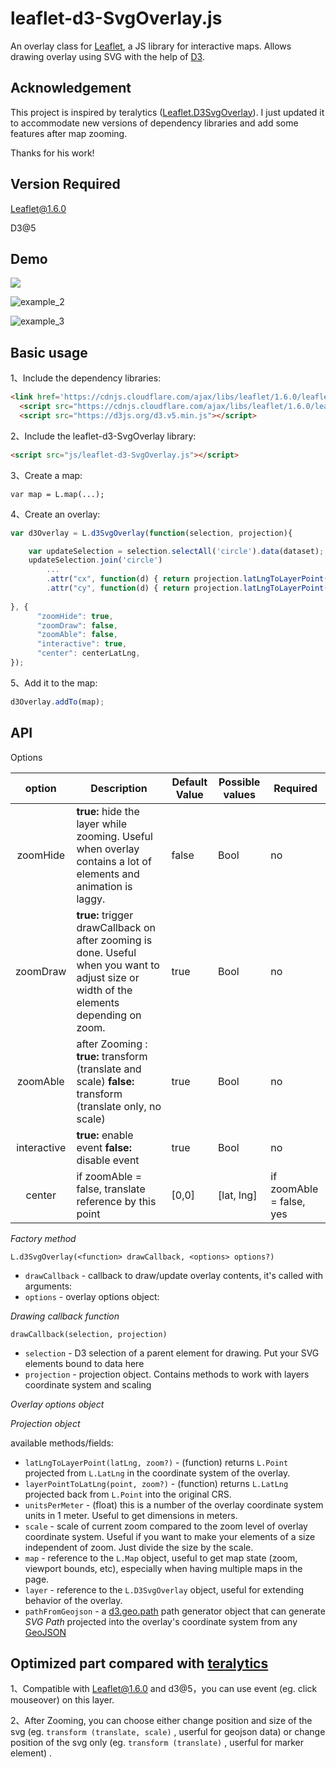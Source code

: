 # leaflet-d3-SvgOverlay.js

An overlay class for [Leaflet](http://leafletjs.com/), a JS library for interactive maps. Allows drawing overlay using SVG with the help of [D3](http://d3js.org/).



## Acknowledgement

This project is inspired by teralytics ([Leaflet.D3SvgOverlay](https://github.com/teralytics/Leaflet.D3SvgOverlay)). I just  updated it to accommodate new versions of dependency libraries and add some features after map zooming.

Thanks for his work!



## Version Required

Leaflet@1.6.0 

D3@5



## Demo

![](./img/example_1.gif)

![example_2](./img/example_2.gif)

![example_3](./img/example_3.gif)



## Basic usage

1、Include the dependency libraries:

```html
<link href='https://cdnjs.cloudflare.com/ajax/libs/leaflet/1.6.0/leaflet.css' rel='stylesheet' type='text/css' />
  <script src="https://cdnjs.cloudflare.com/ajax/libs/leaflet/1.6.0/leaflet.js"></script>
  <script src="https://d3js.org/d3.v5.min.js"></script>
```

 2、Include the leaflet-d3-SvgOverlay library: 

```html
<script src="js/leaflet-d3-SvgOverlay.js"></script>
```

3、Create a map:

```
var map = L.map(...);
```

4、Create an overlay:

```javascript
var d3Overlay = L.d3SvgOverlay(function(selection, projection){

    var updateSelection = selection.selectAll('circle').data(dataset);
    updateSelection.join('circle')
        ...
        .attr("cx", function(d) { return projection.latLngToLayerPoint(d.latLng).x })
        .attr("cy", function(d) { return projection.latLngToLayerPoint(d.latLng).y });
    
}, {
      "zoomHide": true,
      "zoomDraw": false,
      "zoomAble": false,
      "interactive": true,
      "center": centerLatLng,
});
```

5、Add it to the map:

```javascript
d3Overlay.addTo(map);
```



## API

Options

|   option    | Description                                                  | Default Value | Possible values | Required                 |
| :---------: | ------------------------------------------------------------ | ------------- | --------------- | ------------------------ |
|  zoomHide   | **true:** hide the layer while zooming. Useful when overlay contains a lot of elements and animation is laggy. | false         | Bool            | no                       |
|  zoomDraw   | **true:** trigger drawCallback on after zooming is done. Useful  when you want to adjust size or width of the elements depending on zoom. | true          | Bool            | no                       |
|  zoomAble   | after Zooming :  **true:** transform (translate and scale)   **false:** transform (translate only, no scale) | true          | Bool            | no                       |
| interactive | **true:** enable event   **false:** disable event            | true          | Bool            | no                       |
|   center    | if zoomAble = false, translate reference by this point       | [0,0]         | [lat, lng]      | if zoomAble = false, yes |

*Factory method*

```
L.d3SvgOverlay(<function> drawCallback, <options> options?)
```

- `drawCallback` - callback to draw/update overlay contents, it's called with arguments:
- `options` - overlay options object:

*Drawing callback function*

```
drawCallback(selection, projection)
```

- `selection` - D3 selection of a parent element for drawing. Put your SVG elements bound to data here
- `projection` - projection object. Contains methods to work with layers coordinate system and scaling

*Overlay options object*

*Projection object*

available methods/fields:

- `latLngToLayerPoint(latLng, zoom?)` - (function) returns `L.Point` projected from `L.LatLng` in the coordinate system of the overlay.
- `layerPointToLatLng(point, zoom?)` - (function) returns `L.LatLng` projected back from `L.Point` into the original CRS.
- `unitsPerMeter` - (float) this is a number of the overlay coordinate system units in 1 meter. Useful to get dimensions in meters.
- `scale` - scale of current zoom compared to the zoom level of overlay coordinate system. Useful if you want to make your elements of a size independent of zoom. Just divide the size by the scale.
- `map` - reference to the `L.Map` object, useful to get map state (zoom, viewport bounds, etc), especially when having multiple maps in the page.
- `layer` - reference to the `L.D3SvgOverlay` object, useful for extending behavior of the overlay.
- `pathFromGeojson` - a [d3.geo.path](https://github.com/mbostock/d3/wiki/Geo-Paths#path) path generator object that can generate *SVG Path* projected into the overlay's coordinate system from any [GeoJSON](http://geojson.org/)



## Optimized part compared with [teralytics](https://github.com/teralytics/Leaflet.D3SvgOverlay)

1、Compatible with Leaflet@1.6.0  and d3@5，you can use event (eg.  click mouseover) on this layer.

2、After Zooming, you can choose either change position and size of the svg (eg. `transform (translate, scale)` , userful for geojson data)  or  change position of the svg only (eg. `transform (translate)` , userful for marker element) .
